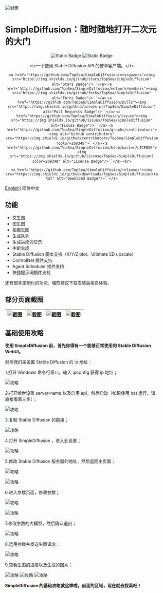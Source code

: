 ![封面][img_sd_part]

# SimpleDiffusion：随时随地打开二次元的大门

<div align="center">
<img src="https://img.shields.io/badge/Android-gray?style=for-the-badge&logo=android" alt="Static Badge"/>
<img src="https://img.shields.io/badge/jetpack_compose-gray?style=for-the-badge&logo=jetpackcompose" alt="Static Badge"/>
<br>

`<i>`一个使用 Stable Diffusion API 的安卓客户端。`</i>`

`<a href="https://github.com/TopSea/SimpleDiffusion/stargazers"><img src="https://img.shields.io/github/stars/TopSea/SimpleDiffusion" alt="Stars Badge"/>``</a>`
`<a href="https://github.com/TopSea/SimpleDiffusion/network/members"><img src="https://img.shields.io/github/forks/TopSea/SimpleDiffusion" alt="Forks Badge"/>``</a>`
`<a href="https://github.com/TopSea/SimpleDiffusion/pulls"><img src="https://img.shields.io/github/issues-pr/TopSea/SimpleDiffusion" alt="Pull Requests Badge"/>``</a>`
`<a href="https://github.com/TopSea/SimpleDiffusion/issues"><img src="https://img.shields.io/github/issues/TopSea/SimpleDiffusion" alt="Issues Badge"/>``</a>`
`<a href="https://github.com/TopSea/SimpleDiffusion/graphs/contributors"><img alt="GitHub contributors" src="https://img.shields.io/github/contributors/TopSea/SimpleDiffusion?color=2b9348">``</a>`
`<a href="https://github.com/TopSea/SimpleDiffusion/blob/master/LICENSE"><img src="https://img.shields.io/github/license/TopSea/SimpleDiffusion?color=2b9348" alt="License Badge"/>``</a>`
`<br>`

`<a href="https://github.com/TopSea/SimpleDiffusion/releases"><img src="https://img.shields.io/github/downloads/TopSea/SimpleDiffusion/total" alt="Download Badge"/>``</a>`

</div>

[English](./docs/README_EN.md)| 简体中文

## 功能

* 文生图
* 图生图
* 拍摄生图
* 生成队列
* 生成进度的显示
* 中断生成
* Stable Diffusion 脚本支持（X/Y/Z plot、Ultimate SD upscale）
* ControlNet 插件支持
* Agent Scheduler 插件支持
* 快捷提示词插件支持

还有很多定制化的功能，强烈建议下载安装后亲自体验。

## 部分页面截图

| ![截图][screen_1] | ![截图][screen_2] | ![截图][screen_3] | ![截图][screen_4] |
| ----------------- | ----------------- | ----------------- | ----------------- |

## 基础使用攻略

**使用 SimpleDiffusion 前，首先你得有一个能够正常使用的 Stable Diffusion WebUI。**

然后我们来设置 Stable Diffusion 的 ip 地址：

1.打开 Windows 命令行窗口，输入 ipconfig 获得 ip 地址；

![攻略][how_to_use_1]

2.打开绘世设置 server-name 以及启用 api，然后启动（如果使用 bat 运行，请直接看第三步）；

![攻略][how_to_use_2]

3.复制 Stable Diffusion 的链接；

![攻略][how_to_use_3]

4.打开 SimpleDiffusion ，进入到设置；

![攻略][how_to_use_4]

5.修改 Stable Diffusion 服务器的地址，然后返回主页面；

![攻略][how_to_use_5]

![攻略][how_to_use_6]

6.进入参数页面，修改参数；

![攻略][how_to_use_7]

![攻略][how_to_use_8]

7.修改参数的大模型，然后确认退出；

![攻略][how_to_use_9]

8.选用参数并发送生图请求；

![攻略][how_to_use_10]

9.查看生图的进度以及生成的图片；

![攻略][how_to_use_11]
![攻略][how_to_use_12]
![攻略][how_to_use_13]

**SimpleDiffusion 的基础攻略就这样啦。前面的区域，现在就去探索吧！**

[img_sd_part]: ./docs/image/Simple_Diffusion_part.jpg
[screen_1]: ./docs/image/screen1.jpg
[screen_2]: ./docs/image/screen2.jpg
[screen_3]: ./docs/image/screen3.jpg
[screen_4]: ./docs/image/screen4.jpg
[how_to_use_1]: ./docs/image/1.png
[how_to_use_2]: ./docs/image/2.png
[how_to_use_3]: ./docs/image/3.png
[how_to_use_4]: ./docs/image/4.png
[how_to_use_5]: ./docs/image/5.png
[how_to_use_6]: ./docs/image/6.png
[how_to_use_7]: ./docs/image/7.png
[how_to_use_8]: ./docs/image/8.png
[how_to_use_9]: ./docs/image/9.png
[how_to_use_10]: ./docs/image/10.png
[how_to_use_11]: ./docs/image/11.png
[how_to_use_12]: ./docs/image/12.png
[how_to_use_13]: ./docs/image/13.png
